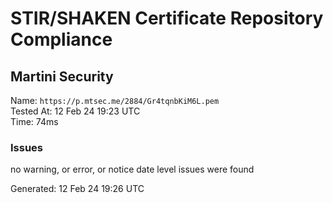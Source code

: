 # STIR/SHAKEN Certificate Repository Compliance

## Martini Security

Name: `https://p.mtsec.me/2884/Gr4tqnbKiM6L.pem`\
Tested At: 12 Feb 24 19:23 UTC\
Time: 74ms

### Issues

no warning, or error, or notice date level issues were found

Generated: 12 Feb 24 19:26 UTC